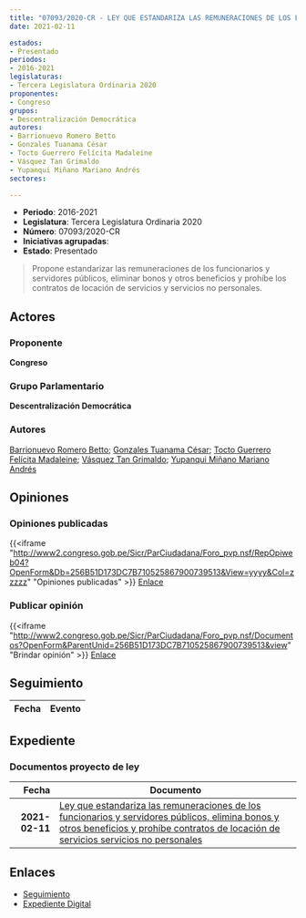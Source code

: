 ```yaml
---
title: "07093/2020-CR - LEY QUE ESTANDARIZA LAS REMUNERACIONES DE LOS FUNCIONARIOS Y SERVIDORES PÚBLICOS, ELIMINA BONOS Y OTROS BENEFICIOS Y PROHÍBE CONTRATOS DE LOCACIÓN DE SERVICIOS Y SERVICIOS NO PERSONALES"
date: 2021-02-11

estados:
- Presentado
periodos:
- 2016-2021
legislaturas:
- Tercera Legislatura Ordinaria 2020
proponentes:
- Congreso
grupos:
- Descentralización Democrática
autores:
- Barrionuevo Romero Betto
- Gonzales Tuanama César
- Tocto Guerrero Felícita Madaleine
- Vásquez Tan Grimaldo
- Yupanqui Miñano Mariano Andrés
sectores:

---
```

- **Periodo**: 2016-2021
- **Legislatura**: Tercera Legislatura Ordinaria 2020
- **Número**: 07093/2020-CR
- **Iniciativas agrupadas**: 
- **Estado**: Presentado

> Propone estandarizar las remuneraciones de los funcionarios y servidores públicos, eliminar bonos y otros beneficios y prohíbe los contratos de locación de servicios y servicios no personales.


## Actores

### Proponente

**Congreso**

### Grupo Parlamentario

**Descentralización Democrática**

### Autores

[Barrionuevo Romero Betto](mailto:mailto:bbarrionuevo@congreso.gob.pe); [Gonzales Tuanama César](mailto:mailto:cgonzales@congreso.gob.pe); [Tocto Guerrero Felícita Madaleine](mailto:mailto:ftocto@congreso.gob.pe); [Vásquez Tan Grimaldo](mailto:mailto:gvasquez@congreso.gob.pe); [Yupanqui Miñano Mariano Andrés](mailto:mailto:myupanqui@congreso.gob.pe)

## Opiniones

### Opiniones publicadas

{{<iframe "http://www2.congreso.gob.pe/Sicr/ParCiudadana/Foro_pvp.nsf/RepOpiweb04?OpenForm&Db=256B51D173DC7B710525867900739513&View=yyyy&Col=zzzzz" "Opiniones publicadas" >}}
[Enlace](http://www2.congreso.gob.pe/Sicr/ParCiudadana/Foro_pvp.nsf/RepOpiweb04?OpenForm&Db=256B51D173DC7B710525867900739513&View=yyyy&Col=zzzzz)

### Publicar opinión

{{<iframe "http://www2.congreso.gob.pe/Sicr/ParCiudadana/Foro_pvp.nsf/Documentos?OpenForm&ParentUnid=256B51D173DC7B710525867900739513&view" "Brindar opinión" >}}
[Enlace](http://www2.congreso.gob.pe/Sicr/ParCiudadana/Foro_pvp.nsf/Documentos?OpenForm&ParentUnid=256B51D173DC7B710525867900739513&view)


## Seguimiento

| Fecha | Evento |
|------:|--------|


## Expediente

### Documentos proyecto de ley

| Fecha | Documento |
|------:|-----------|
| **2021-02-11** | [Ley que estandariza las remuneraciones de los funcionarios y servidores públicos, elimina bonos y otros beneficios y prohíbe contratos de locación de servicios servicios no personales](http://www.leyes.congreso.gob.pe/Documentos/2016_2021/Proyectos_de_Ley_y_de_Resoluciones_Legislativas/PL07093-20210211.pdf) |

## Enlaces

- [Seguimiento](http://www2.congreso.gob.pe/Sicr/TraDocEstProc/CLProLey2016.nsf/f7fff46988ca05b1052578e100829cc7/2018d6b20659b15305258679006b949f?OpenDocument)
- [Expediente Digital](http://www2.congreso.gob.pe/Sicr/TraDocEstProc/Expvirt_2011.nsf/visbusqptramdoc1621/07093?opendocument)

